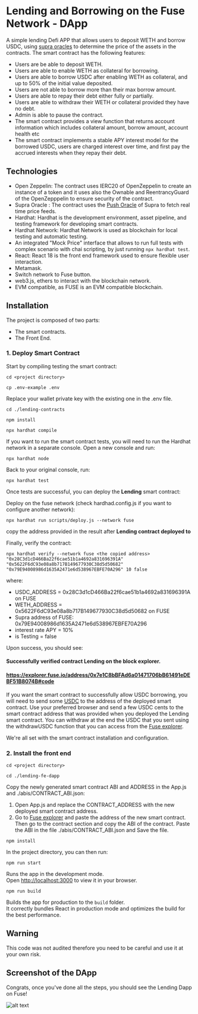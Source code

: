 # Lending and Borrowing on the Fuse Network - DApp

A simple lending Defi APP that allows users to deposit WETH and borrow USDC, using [supra oracles](https://supra.com/data/networks/fuse?version=1&nid=112&networkType=mainnet) to determine the price of the assets in the contracts. The smart contract has the following features:

- Users are be able to deposit WETH.
- Users are able to enable WETH as collateral for borrowing.
- Users are able to borrow USDC after enabling WETH as collateral, and up to 50% of the initial value deposited.
- Users are not able to borrow more than their max borrow amount.
- Users are able to repay their debt either fully or partially.
- Users are able to withdraw their WETH or collateral provided they have no debt.
- Admin is able to pause the contract.
- The smart contract provides a view function that returns account information which includes collateral amount, borrow amount, account health etc
- The smart contract implements a stable APY interest model for the borrowed USDC, users are charged interest over time, and first pay the accrued interests when they repay their debt.

## Technologies

- Open Zeppelin: The contract uses IERC20 of OpenZeppelin to create an instance of a token and it uses also the Ownable and ReentrancyGuard of the OpenZepppelin to ensure security of the contract.
- Supra Oracle : The contract uses the [Push Oracle](https://docs.supra.com/docs/data-feeds/decentralized) of Supra to fetch real time price feeds.
- Hardhat: Hardhat is the development environment, asset pipeline, and testing framework for developing smart contracts.
- Hardhat Network: Hardhat Network is used as blockchain for local testing and automatic testing.
- An integrated "Mock Price" interface that allows to run full tests with complex scenario with chai scripting, by just running ```npx hardhat test```.
- React: React 18 is the front end framework used to ensure flexible user interaction.
- Metamask.
- Switch network to Fuse button.
- web3.js, ethers to interact with the blockchain network.
- EVM compatible, as FUSE is an EVM compatible blockchain.

## Installation

The project is composed of two parts:
- The smart contracts. 
- The Front End.

### 1. Deploy Smart Contract

Start by compiling testing the smart contract:


 ```cd <project directory>```
 
 ```cp .env-example .env```  

Replace your wallet private key with the existing one in the .env file.

 ```cd ./lending-contracts```
 
 ```npm install```
 
 ```npx hardhat compile```

 If you want to run the smart contract tests, you will need to run the Hardhat network in a separate console. Open a new console and run:

 ```npx hardhat node```

 Back to your original console, run:
 
 ```npx hardhat test```

Once tests are successful, you can deploy the **Lending** smart contract:

Deploy on the fuse network (check hardhad.config.js if you want to configure another network):

```npx hardhat run scripts/deploy.js --network fuse```

copy the address provided in the result after **Lending contract deployed to**

Finally, verify the contract:

 ```npx hardhat verify --network fuse <the copied address> "0x28C3d1cD466Ba22f6cae51b1a4692a831696391A" "0x5622F6dC93e08a8b717B149677930C38d5d50682" "0x79E94008986d1635A2471e6d538967EBFE70A296" 10 false```

where:

- USDC_ADDRESS = 0x28C3d1cD466Ba22f6cae51b1a4692a831696391A on FUSE
- WETH_ADDRESS = 0x5622F6dC93e08a8b717B149677930C38d5d50682 on FUSE
- Supra address of FUSE: 0x79E94008986d1635A2471e6d538967EBFE70A296
- interest rate APY = 10%
- is Testing = false 

Upon success, you should see:

#### Successfully verified contract Lending on the block explorer.
#### https://explorer.fuse.io/address/0x7e1C8bBFAd6a01471706bB61491eDEBF51B8074B#code

If you want the smart contract to successfully allow USDC borrowing, you will need to send some [USDC](https://explorer.fuse.io/address/0x28C3d1cD466Ba22f6cae51b1a4692a831696391A) to the address of the deployed smart contract.
Use your preferred browser and send a few USDC cents to the smart contract address that was provided when you deployed the Lending smart contract.
You can withdraw at the end the USDC that you sent using the withdrawUSDC function that you can access from the [Fuse explorer](https://explorer.fuse.io/).

We're all set with the smart contract installation and configuration.

### 2. Install the front end

 ```cd <project directory>```
 
 ```cd ./lending-fe-dapp```

 Copy the newly generated smart contract ABI and ADDRESS in the App.js and ./abis/CONTRACT_ABI.json:

1. Open App.js and replace the CONTRACT_ADDRESS with the new deployed smart contract address.
2. Go to [Fuse explorer]() and paste the address of the new smart contract. Then go to the contract section and copy the ABI of the contract.
    Paste the ABI in the file ./abis/CONTRACT_ABI.json and Save the file.

 ```npm install```

In the project directory, you can then run:

 ```npm run start```

Runs the app in the development mode.\
Open [http://localhost:3000](http://localhost:3000) to view it in your browser.

 ```npm run build```

Builds the app for production to the `build` folder.\
It correctly bundles React in production mode and optimizes the build for the best performance.

## Warning

This code was not audited therefore you need to be careful and use it at your own risk.

## Screenshot of the DApp

Congrats, once you've done all the steps, you should see the Lending Dapp on Fuse!

![alt text](https://github.com/gilles437/Lending-on-Fuse/blob/main/lending-fe-dapp/public/Screenshot%202024-08-18%20at%2021.25.47.png)



